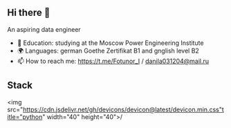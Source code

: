 ## Hi there 👋
An aspiring data engineer


- 🏫 Education: studying at the Moscow Power Engineering Institute
- 🌍 Languages: german Goethe Zertifikat B1 and gnglish level B2
- 📫 How to reach me: https://t.me/Fotunor_I / danila031204@mail.ru

## Stack
<img src="https://cdn.jsdelivr.net/gh/devicons/devicon@latest/devicon.min.css"title="python" width="40" height="40">/&nbsp;
<!--
**Mauron055/Mauron055** is a ✨ _special_ ✨ repository because its `README.md` (this file) appears on your GitHub profile.

Here are some ideas to get you started:

- 🔭 I’m currently working on ...
- 🌱 I’m currently learning ...
- 👯 I’m looking to collaborate on ...
- 🤔 I’m looking for help with ...
- 💬 Ask me about ...
- 📫 How to reach me: ...
- 😄 Pronouns: ...
- ⚡ Fun fact: ...
-->
